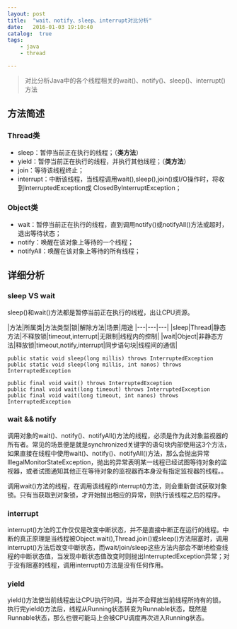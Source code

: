 ```yaml
---
layout: post
title:  "wait、notify、sleep、interrupt对比分析"
date:   2016-01-03 19:10:40
catalog:  true
tags:
    - java
    - thread

---
```


> 对比分析Java中的各个线程相关的wait()、notify()、sleep()、interrupt()方法

## 方法简述

### Thread类

- sleep：暂停当前正在执行的线程；（**类方法**）
- yield：暂停当前正在执行的线程，并执行其他线程；（**类方法**）
- join：等待该线程终止；
- interrupt：中断该线程，当线程调用wait(),sleep(),join()或I/O操作时，将收到InterruptedException或 ClosedByInterruptException；


### Object类

- wait：暂停当前正在执行的线程，直到调用notify()或notifyAll()方法或超时，退出等待状态；
- notify：唤醒在该对象上等待的一个线程；
- notifyAll：唤醒在该对象上等待的所有线程；

## 详细分析

### sleep VS wait

sleep()和wait()方法都是暂停当前正在执行的线程，出让CPU资源。

|方法|所属类|方法类型|锁|解除方法|场景|用途
|---|---|---|
|sleep|Thread|静态方法|不释放锁|timeout,interrupt|无限制|线程内的控制|
|wait|Object|非静态方法|释放锁|timeout,notify,interrupt|同步语句块|线程间的通信|

	public static void sleep(long millis) throws InterruptedException
	public static void sleep(long millis, int nanos) throws InterruptedException
	
	public final void wait() throws InterruptedException
	public final void wait(long timeout) throws InterruptedException
	public final void wait(long timeout, int nanos) throws InterruptedException

### wait && notify
调用对象的wait()、notify()、notifyAll()方法的线程，必须是作为此对象监视器的所有者。常见的场景便是就是synchronized关键字的语句块内部使用这3个方法，如果直接在线程中使用wait()、notify()、notifyAll()方法，那么会抛出异常IllegalMonitorStateException，抛出的异常表明某一线程已经试图等待对象的监视器，或者试图通知其他正在等待对象的监视器而本身没有指定监视器的线程。。

调用wait()方法的线程，在调用该线程的interrupt()方法，则会重新尝试获取对象锁。只有当获取到对象锁，才开始抛出相应的异常，则执行该线程之后的程序。

### interrupt

interrupt()方法的工作仅仅是改变中断状态，并不是直接中断正在运行的线程。中断的真正原理是当线程被Object.wait(),Thread.join()或sleep()方法阻塞时，调用interrupt()方法后改变中断状态，而wait/join/sleep这些方法内部会不断地检查线程的中断状态值，当发现中断状态值改变时则抛出InterruptedException异常；对于没有阻塞的线程，调用interrupt()方法是没有任何作用。

### yield

yield()方法使当前线程出让CPU执行时间，当并不会释放当前线程所持有的锁。执行完yield()方法后，线程从Running状态转变为Runnable状态，既然是Runnable状态，那么也很可能马上会被CPU调度再次进入Running状态。
